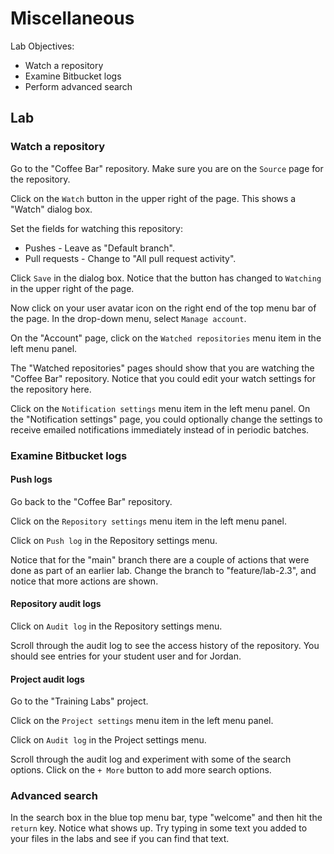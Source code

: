 # Miscellaneous

Lab Objectives:
- Watch a repository
- Examine Bitbucket logs
- Perform advanced search

## Lab

### Watch a repository

Go to the "Coffee Bar" repository.  Make sure you are on the `Source` page for the repository.

Click on the `Watch` button in the upper right of the page.  This shows a "Watch" dialog box.  

Set the fields for watching this repository:
* Pushes - Leave as "Default branch".
* Pull requests - Change to "All pull request activity".

Click `Save` in the dialog box.  Notice that the button has changed to `Watching` in the upper right of the page.

Now click on your user avatar icon on the right end of the top menu bar of the page.  In the drop-down menu, select `Manage account`.

On the "Account" page, click on the `Watched repositories` menu item in the left menu panel.

The "Watched repositories" pages should show that you are watching the "Coffee Bar" repository.  Notice that you could edit your watch settings for the repository here.

Click on the `Notification settings` menu item in the left menu panel.  On the "Notification settings" page, you could optionally change the settings to receive emailed notifications immediately instead of in periodic batches.

### Examine Bitbucket logs

#### Push logs

Go back to the "Coffee Bar" repository.

Click on the `Repository settings` menu item in the left menu panel.

Click on `Push log` in the Repository settings menu.

Notice that for the "main" branch there are a couple of actions that were done as part of an earlier lab.  Change the branch to "feature/lab-2.3", and notice that more actions are shown.

#### Repository audit logs

Click on `Audit log` in the Repository settings menu.

Scroll through the audit log to see the access history of the repository.  You should see entries for your student user and for Jordan.

#### Project audit logs

Go to the "Training Labs" project.

Click on the `Project settings` menu item in the left menu panel.

Click on `Audit log` in the Project settings menu.

Scroll through the audit log and experiment with some of the search options.  Click on the `+ More` button to add more search options.

### Advanced search

In the search box in the blue top menu bar, type "welcome" and then hit the `return` key.  Notice what shows up.  Try typing in some text you added to your files in the labs and see if you can find that text.
